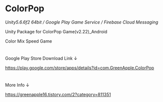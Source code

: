 # ColorPop
*Unity5.6.6f2 64bit / Google Play Game Service / Firebase Cloud Messaging*

Unity Package for ColorPop Game(v2.22)_Android


Color Mix Speed Game
#
Google Play Store Download Link ↓

https://play.google.com/store/apps/details?id=com.GreenApple.ColorPop
#
More Info ↓

https://greenapple16.tistory.com/2?category=811351
